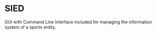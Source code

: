# SIED
GUI with Command Line Interface included for managing the information system of a sports entity.

